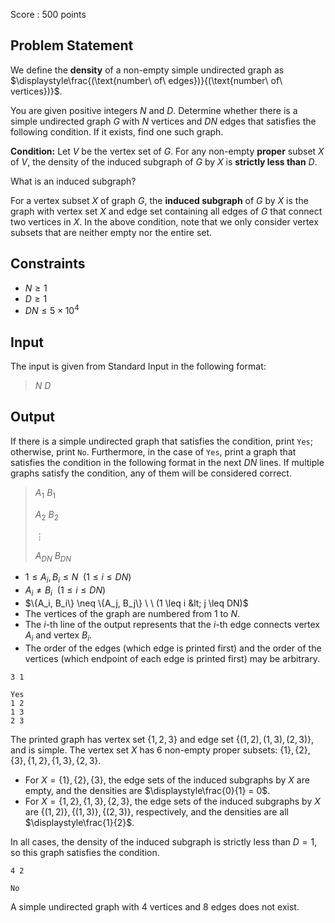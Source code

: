 Score : $500$ points

## Problem Statement

We define the **density** of a non-empty simple undirected graph as $\displaystyle\frac{(\text{number\ of\ edges})}{(\text{number\ of\ vertices})}$.

You are given positive integers $N$ and $D$. Determine whether there is a simple undirected graph $G$ with $N$ vertices and $DN$ edges that satisfies the following condition. If it exists, find one such graph.

**Condition:** Let $V$ be the vertex set of $G$.
For any non-empty **proper** subset $X$ of $V$, the density of the induced subgraph of $G$ by $X$ is **strictly less than** $D$.

What is an induced subgraph?

For a vertex subset $X$ of graph $G$, the **induced subgraph** of $G$ by $X$ is the graph with vertex set $X$ and edge set containing all edges of $G$ that connect two vertices in $X$.
In the above condition, note that we only consider vertex subsets that are neither empty nor the entire set.

## Constraints

- $N \geq 1$
- $D \geq 1$
- $DN \leq 5 \times 10^4$

## Input

The input is given from Standard Input in the following format:

> $N$ $D$

## Output

If there is a simple undirected graph that satisfies the condition, print `Yes`; otherwise, print `No`.
Furthermore, in the case of `Yes`, print a graph that satisfies the condition in the following format in the next $DN$ lines.
If multiple graphs satisfy the condition, any of them will be considered correct.

> $A_1$ $B_1$
> 
> $A_2$ $B_2$
> 
> $\vdots$
> 
> $A_{DN}$ $B_{DN}$

- $1 \leq A_i, B_i \leq N \ \ (1 \leq i \leq DN)$
- $A_i \neq B_i \ \ (1 \leq i \leq DN)$
- $\{A_i, B_i\} \neq \{A_j, B_j\} \ \ (1 \leq i &lt; j \leq DN)$
- The vertices of the graph are numbered from $1$ to $N$.
- The $i$-th line of the output represents that the $i$-th edge connects vertex $A_i$ and vertex $B_i$.
- The order of the edges (which edge is printed first) and the order of the vertices (which endpoint of each edge is printed first) may be arbitrary.

```input1
3 1
```

```output1
Yes
1 2
1 3
2 3
```

The printed graph has vertex set $\{1, 2, 3\}$ and edge set $\{(1, 2), (1, 3), (2, 3)\}$, and is simple.
The vertex set $X$ has $6$ non-empty proper subsets: $\{1\}, \{2\}, \{3\}, \{1, 2\}, \{1, 3\}, \{2, 3\}$.

- For $X = \{1\}, \{2\}, \{3\}$, the edge sets of the induced subgraphs by $X$ are empty, and the densities are $\displaystyle\frac{0}{1} = 0$.
- For $X = \{1, 2\}, \{1, 3\}, \{2, 3\}$, the edge sets of the induced subgraphs by $X$ are $\{(1, 2)\}, \{(1, 3)\}, \{(2, 3)\}$, respectively, and the densities are all $\displaystyle\frac{1}{2}$.

In all cases, the density of the induced subgraph is strictly less than $D = 1$, so this graph satisfies the condition.

```input2
4 2
```

```output2
No
```

A simple undirected graph with $4$ vertices and $8$ edges does not exist.